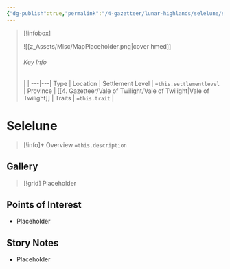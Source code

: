 ```yaml
---
{"dg-publish":true,"permalink":"/4-gazetteer/lunar-highlands/selelune/selelune/","noteIcon":""}
---
```



> [!infobox]
> 
> ![[z_Assets/Misc/MapPlaceholder.png\|cover hmed]]
> ###### Key Info
>  |   |
> ---|---|
> Type | Location |
> Settlement Level | `=this.settlementlevel` |
> Province | [[4. Gazetteer/Vale of Twilight/Vale of Twilight\|Vale of Twilight]] |
> Traits | `=this.trait` |

# Selelune

> [!info]+ Overview
> `=this.description`

## Gallery

>[!grid]
>Placeholder


## Points of Interest

- Placeholder

## Story Notes

- Placeholder